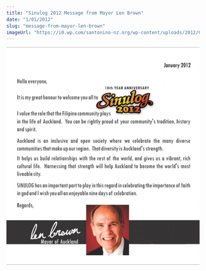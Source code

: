 ```yaml
---
title: "Sinulog 2012 Message from Mayor Len Brown"
date: "1/01/2012"
slug: "message-from-mayor-len-brown"
imageUrl: "https://i0.wp.com/santonino-nz.org/wp-content/uploads/2012/01/brown-933x1024.jpg?resize=709%2C799"
---
```


[![](assets\images\brown-933x1024.jpg "brown")](https://i0.wp.com/santonino-nz.org/wp-content/uploads/2012/01/brown.jpg)